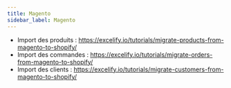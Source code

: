 ```yaml
---
title: Magento
sidebar_label: Magento
---
```

 * Import des produits : https://excelify.io/tutorials/migrate-products-from-magento-to-shopify/
 * Import des commandes : https://excelify.io/tutorials/migrate-orders-from-magento-to-shopify/
 * Import des clients : https://excelify.io/tutorials/migrate-customers-from-magento-to-shopify/
